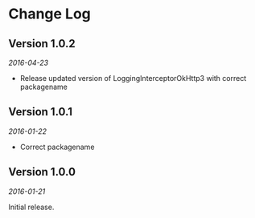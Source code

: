 Change Log
==========

## Version 1.0.2

_2016-04-23_

 * Release updated version of LoggingInterceptorOkHttp3 with correct packagename


## Version 1.0.1

_2016-01-22_

 * Correct packagename


## Version 1.0.0

_2016-01-21_

Initial release.
